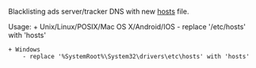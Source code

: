 Blacklisting ads server/tracker DNS with new [hosts](https://en.wikipedia.org/wiki/Hosts_%28file%29) file.

Usage:
    + Unix/Linux/POSIX/Mac OS X/Android/IOS
        - replace '/etc/hosts' with 'hosts'

    + Windows 
        - replace '%SystemRoot%\System32\drivers\etc\hosts' with 'hosts'


        



